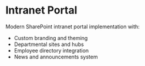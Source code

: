 # Intranet Portal

Modern SharePoint intranet portal implementation with:
- Custom branding and theming
- Departmental sites and hubs
- Employee directory integration
- News and announcements system